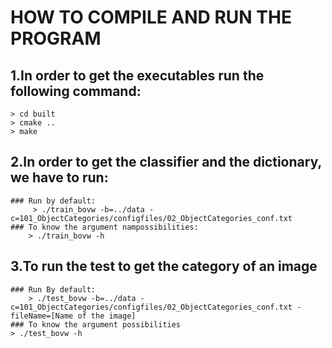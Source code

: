 # HOW TO COMPILE AND RUN THE PROGRAM

## 1.In order to get the executables run the following command:
	> cd built 
	> cmake ..
	> make
## 2.In order to get the classifier and the dictionary, we have to run:
	### Run by default:	
		 > ./train_bovw -b=../data -c=101_ObjectCategories/configfiles/02_ObjectCategories_conf.txt
	### To know the argument nampossibilities:	
		> ./train_bovw -h
## 3.To run the test to get the category of an image
	### Run By default:	
		> ./test_bovw -b=../data -c=101_ObjectCategories/configfiles/02_ObjectCategories_conf.txt -fileName=[Name of the image]
	### To know the argument possibilities	
	> ./test_bovw -h
